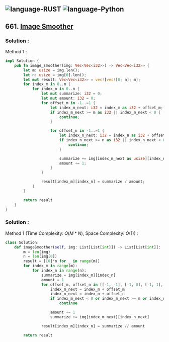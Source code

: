 ![language-RUST](https://img.shields.io/badge/RUST-8d4004?style=for-the-badge&logo=RUST)
![language-Python](https://img.shields.io/badge/Python-ffd43b?style=for-the-badge&logo=PYTHON)
---

## 661. [Image Smoother](https://leetcode.com/problems/image-smoother)

### Solution :

Method 1 :
```rust
impl Solution {
    pub fn image_smoother(img: Vec<Vec<i32>>) -> Vec<Vec<i32>> {
        let m: usize = img.len();
        let n: usize = img[0].len();
        let mut result: Vec<Vec<i32>> = vec![vec![0; n]; m];
        for index_m in 0..m {
            for index_n in 0..n {
                let mut summarize: i32 = 0;
                let mut amount: i32 = 0;
                for offset_m in -1..=1 {
                    let index_m_next: i32 = index_m as i32 + offset_m;
                    if index_m_next >= m as i32 || index_m_next < 0 {
                        continue;
                    }

                    for offset_n in -1..=1 {
                        let index_n_next: i32 = index_n as i32 + offset_n;
                        if index_n_next >= n as i32 || index_n_next < 0 {
                            continue;
                        }

                        summarize += img[index_m_next as usize][index_n_next as usize];
                        amount += 1;
                    }
                }

                result[index_m][index_n] = summarize / amount;
            }
        }

        return result
    }
}
```

### Solution :

Method 1 (Time Complexity: $O(M*N)$, Space Complexity: $O(1)$) :
```python
class Solution:
    def imageSmoother(self, img: List[List[int]]) -> List[List[int]]:
        m = len(img)
        n = len(img[0])
        result = [[0]*n for _ in range(m)]
        for index_m in range(m):
            for index_n in range(n):
                summarize = img[index_m][index_n]
                amount = 1
                for offset_m, offset_n in [[-1, -1], [-1, 0], [-1, 1], [0, -1], [0, 1], [1, -1], [1, 0], [1, 1]]:
                    index_m_next = index_m + offset_m
                    index_n_next = index_n + offset_n
                    if index_m_next < 0 or index_m_next >= m or index_n_next < 0 or index_n_next >= n:
                        continue

                    amount += 1
                    summarize += img[index_m_next][index_n_next]

                result[index_m][index_n] = summarize // amount

        return result
```

